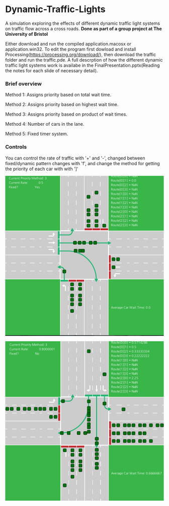 # Dynamic-Traffic-Lights
A simulation exploring the effects of different dynamic traffic light systems on traffic flow across a cross roads. 
**Done as part of a group project at The University of Bristol**

Either download and run the compiled application.macosx or application.win32. 
To edit the program first dowload and install Processing(https://processing.org/download/), then download the traffic folder and run the traffic.pde.
A full descrption of how the different dynamic traffic light systems work is availabe in the FinalPresentation.pptx(Reading the notes for each slide of necessary detail).

### Brief overview

Method 1:
	Assigns priority based on total wait time.

Method 2:
	Assigns priority based on highest wait time.

Method 3:
	Assigns priority based on product of wait times.

Method 4:
	Number of cars in the lane.

Method 5:
	Fixed timer system.

### Controls
You can control the rate of traffic with '+' and '-', changed between fixed/dynamic pattern changes with 'f', and change the method for getting the priority of each car with with ']'


![alt text](https://github.com/VK432/Dynamic-Traffic-Lights/blob/master/DTL1%20(1).png "Screenshot 1")


![alt text](https://github.com/VK432/Dynamic-Traffic-Lights/blob/master/DTL1%20(2).png "Screenshot 2")
